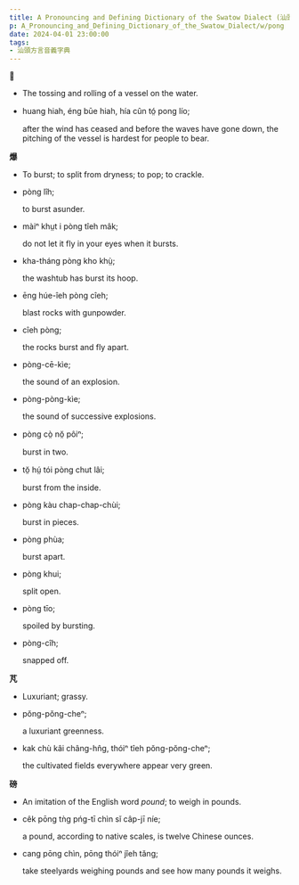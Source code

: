 ```yaml
---
title: A Pronouncing and Defining Dictionary of the Swatow Dialect (汕頭方言音義字典) / pong
p: A_Pronouncing_and_Defining_Dictionary_of_the_Swatow_Dialect/w/pong
date: 2024-04-01 23:00:00
tags: 
- 汕頭方言音義字典
---
```



**𦨖**
- The tossing and rolling of a vessel on the water.

- huang hiah, éng būe hiah, hía cûn tó̤ pong lío;

  after the wind has ceased and before the waves have gone down, the pitching of the vessel is hardest for people to bear.

**爆**
- To burst; to split from dryness; to pop; to crackle.

- pòng lîh;

  to burst asunder.

- màiⁿ khṳt i pòng tîeh mâk;

  do not let it fly in your eyes when it bursts.

- kha-tháng pòng kho khṳ̀;

  the washtub has burst its hoop.

- ēng húe-îeh pòng cîeh;

  blast rocks with gunpowder.

- cîeh pòng;

  the rocks burst and fly apart.

- pòng-cē-kìe;

  the sound of an explosion.

- pòng-pòng-kìe;

  the sound of successive explosions.

- pòng cò̤ nŏ̤ pôiⁿ;

  burst in two.

- tŏ̤ hṳ́ tói pòng chut lâi;

  burst from the inside.

- pòng kàu chap-chap-chùi;

  burst in pieces.

- pòng phùa;

  burst apart.

- pòng khui;

  split open.

- pòng tīo;

  spoiled by bursting.

- pòng-cîh;

  snapped off.

**芃**
- Luxuriant; grassy.

- pŏng-pŏng-cheⁿ;

  a luxuriant greenness.

- kak chù kâi châng-hn̂g, thóiⁿ tîeh pŏng-pŏng-cheⁿ;

  the cultivated fields everywhere appear very green.

**磅**
- An imitation of the English word *pound*; to weigh in pounds.

- cêk pōng tǹg pńg-tī chìn sĭ câp-jī níe;

  a pound, according to native scales, is twelve Chinese ounces.

- cang pōng chìn, pōng thóiⁿ jîeh tăng;

  take steelyards weighing pounds and see how many pounds it weighs.